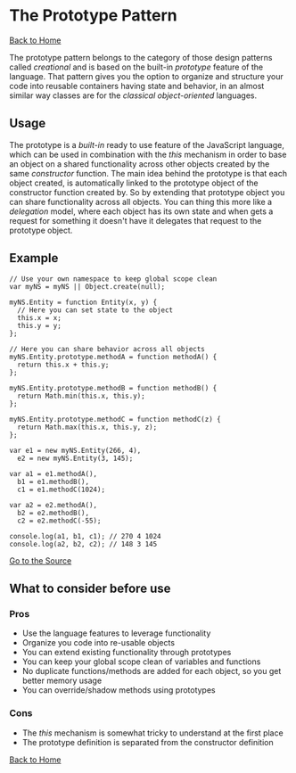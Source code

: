 # The Prototype Pattern #

[Back to Home](../../../)

The prototype pattern belongs to the category of those design patterns called *creational* and is based on the built-in *prototype* feature of the language. That pattern gives you the option to organize and structure your code into reusable containers having state and behavior, in an almost similar way classes are for the *classical object-oriented* languages.

## Usage ##

The prototype is a *built-in* ready to use feature of the JavaScript language, which can be used in combination with the *this* mechanism in order to base an object on a shared functionality across other objects created by the same *constructor* function. The main idea behind the prototype is that each object created, is automatically linked to the prototype object of the constructor function created by. So by extending that prototype object you can share functionality across all objects. You can thing this more like a *delegation* model, where each object has its own state and when gets a request for something it doesn't have it delegates that request to the prototype object.

## Example ##

```
// Use your own namespace to keep global scope clean
var myNS = myNS || Object.create(null);

myNS.Entity = function Entity(x, y) {
  // Here you can set state to the object
  this.x = x;
  this.y = y;
};

// Here you can share behavior across all objects
myNS.Entity.prototype.methodA = function methodA() {
  return this.x + this.y;
};

myNS.Entity.prototype.methodB = function methodB() {
  return Math.min(this.x, this.y);
};

myNS.Entity.prototype.methodC = function methodC(z) {
  return Math.max(this.x, this.y, z);
};

var e1 = new myNS.Entity(266, 4),
  e2 = new myNS.Entity(3, 145);

var a1 = e1.methodA(),
  b1 = e1.methodB(),
  c1 = e1.methodC(1024);

var a2 = e2.methodA(),
  b2 = e2.methodB(),
  c2 = e2.methodC(-55);

console.log(a1, b1, c1); // 270 4 1024
console.log(a2, b2, c2); // 148 3 145
```

[Go to the Source](index.js)

## What to consider before use ##

### Pros ###
* Use the language features to leverage functionality
* Organize you code into re-usable objects
* You can extend existing functionality through prototypes
* You can keep your global scope clean of variables and functions
* No duplicate functions/methods are added for each object, so you get better memory usage
* You can override/shadow methods using prototypes

### Cons ###
* The *this* mechanism is somewhat tricky to understand at the first place
* The prototype definition is separated from the constructor definition

[Back to Home](../../../)
